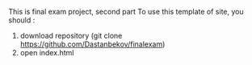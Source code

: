 This is final exam project, second part
To use this template of site, you should :
1. download repository (git clone https://github.com/Dastanbekov/finalexam)
2. open index.html
